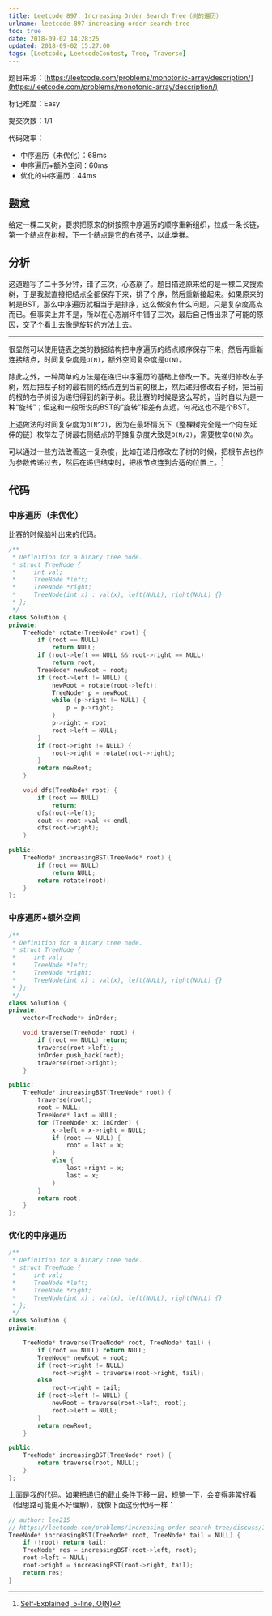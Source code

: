 ```yaml
---
title: Leetcode 897. Increasing Order Search Tree（树的遍历）
urlname: leetcode-897-increasing-order-search-tree
toc: true
date: 2018-09-02 14:28:25
updated: 2018-09-02 15:27:00
tags: [Leetcode, LeetcodeContest, Tree, Traverse]
---
```


题目来源：[https://leetcode.com/problems/monotonic-array/description/](https://leetcode.com/problems/monotonic-array/description/)

标记难度：Easy

提交次数：1/1

代码效率：

* 中序遍历（未优化）：68ms
* 中序遍历+额外空间：60ms
* 优化的中序遍历：44ms

## 题意

给定一棵二叉树，要求把原来的树按照中序遍历的顺序重新组织，拉成一条长链，第一个结点在树根，下一个结点是它的右孩子，以此类推。

## 分析

这道题写了二十多分钟，错了三次，心态崩了。题目描述原来给的是一棵二叉搜索树，于是我就直接把结点全都保存下来，排了个序，然后重新接起来。如果原来的树是BST，那么中序遍历就相当于是排序，这么做没有什么问题，只是复杂度高点而已。但事实上并不是，所以在心态崩坏中错了三次，最后自己悟出来了可能的原因，交了个看上去像是旋转的方法上去。

---

很显然可以使用链表之类的数据结构把中序遍历的结点顺序保存下来，然后再重新连接结点，时间复杂度是`O(N)`，额外空间复杂度是`O(N)`。

除此之外，一种简单的方法是在递归中序遍历的基础上修改一下。先递归修改左子树，然后把左子树的最右侧的结点连到当前的根上，然后递归修改右子树，把当前的根的右子树设为递归得到的新子树。我比赛的时候是这么写的，当时自以为是一种“旋转”；但这和一般所说的BST的“旋转”相差有点远，何况这也不是个BST。

上述做法的时间复杂度为`O(N^2)`，因为在最坏情况下（整棵树完全是一个向左延伸的链）枚举左子树最右侧结点的平摊复杂度大致是`O(N/2)`，需要枚举`O(N)`次。

可以通过一些方法改善这一复杂度，比如在递归修改左子树的时候，把根节点也作为参数传递过去，然后在递归结束时，把根节点连到合适的位置上。[^tail]

[^tail]: [Self-Explained, 5-line, O(N)](https://leetcode.com/problems/increasing-order-search-tree/discuss/165885/C++JavaPython-Self-Explained-5-line-O%28N%29)

## 代码

### 中序遍历（未优化）

比赛的时候脑补出来的代码。

```cpp
/**
 * Definition for a binary tree node.
 * struct TreeNode {
 *     int val;
 *     TreeNode *left;
 *     TreeNode *right;
 *     TreeNode(int x) : val(x), left(NULL), right(NULL) {}
 * };
 */
class Solution {
private:
    TreeNode* rotate(TreeNode* root) {
        if (root == NULL)
            return NULL;
        if (root->left == NULL && root->right == NULL)
            return root;
        TreeNode* newRoot = root;
        if (root->left != NULL) {
            newRoot = rotate(root->left);
            TreeNode* p = newRoot;
            while (p->right != NULL) {
                p = p->right;
            }
            p->right = root;
            root->left = NULL;
        }
        if (root->right != NULL) {
            root->right = rotate(root->right);
        }
        return newRoot;
    }

    void dfs(TreeNode* root) {
        if (root == NULL)
            return;
        dfs(root->left);
        cout << root->val << endl;
        dfs(root->right);
    }

public:
    TreeNode* increasingBST(TreeNode* root) {
        if (root == NULL)
            return NULL;
        return rotate(root);
    }
};
```

### 中序遍历+额外空间

```cpp
/**
 * Definition for a binary tree node.
 * struct TreeNode {
 *     int val;
 *     TreeNode *left;
 *     TreeNode *right;
 *     TreeNode(int x) : val(x), left(NULL), right(NULL) {}
 * };
 */
class Solution {
private:
    vector<TreeNode*> inOrder;

    void traverse(TreeNode* root) {
        if (root == NULL) return;
        traverse(root->left);
        inOrder.push_back(root);
        traverse(root->right);
    }

public:
    TreeNode* increasingBST(TreeNode* root) {
        traverse(root);
        root = NULL;
        TreeNode* last = NULL;
        for (TreeNode* x: inOrder) {
            x->left = x->right = NULL;
            if (root == NULL) {
                root = last = x;
            }
            else {
                last->right = x;
                last = x;
            }
        }
        return root;
    }
};
```

### 优化的中序遍历

```cpp
/**
 * Definition for a binary tree node.
 * struct TreeNode {
 *     int val;
 *     TreeNode *left;
 *     TreeNode *right;
 *     TreeNode(int x) : val(x), left(NULL), right(NULL) {}
 * };
 */
class Solution {
private:

    TreeNode* traverse(TreeNode* root, TreeNode* tail) {
        if (root == NULL) return NULL;
        TreeNode* newRoot = root;
        if (root->right != NULL)
            root->right = traverse(root->right, tail);
        else
            root->right = tail;
        if (root->left != NULL) {
            newRoot = traverse(root->left, root);
            root->left = NULL;
        }
        return newRoot;
    }

public:
    TreeNode* increasingBST(TreeNode* root) {
        return traverse(root, NULL);
    }
};
```

上面是我的代码。如果把递归的截止条件下移一层，规整一下，会变得非常好看（但思路可能更不好理解），就像下面这份代码一样：

```cpp
// author: lee215
// https://leetcode.com/problems/increasing-order-search-tree/discuss/165885/C++JavaPython-Self-Explained-5-line-O(N)
TreeNode* increasingBST(TreeNode* root, TreeNode* tail = NULL) {
    if (!root) return tail;
    TreeNode* res = increasingBST(root->left, root);
    root->left = NULL;
    root->right = increasingBST(root->right, tail);
    return res;
}
```
